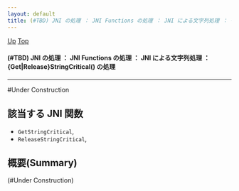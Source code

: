```yaml
---
layout: default
title: (#TBD) JNI の処理 ： JNI Functions の処理 ： JNI による文字列処理 ： {Get|Release}StringCritical() の処理
---
```

[Up](noi4F45mIO.html) [Top](../index.html)

#### (#TBD) JNI の処理 ： JNI Functions の処理 ： JNI による文字列処理 ： {Get|Release}StringCritical() の処理

--- 
#Under Construction

## 該当する JNI 関数
* `GetStringCritical`,
* `ReleaseStringCritical`,

## 概要(Summary)
(#Under Construction)






